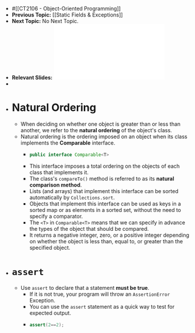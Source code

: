 - #[[CT2106 - Object-Oriented Programming]]
- **Previous Topic:** [[Static Fields & Exceptions]]
- **Next Topic:** No Next Topic.
- **Relevant Slides:**  ![Lecture-22___2022.pdf](../assets/Lecture-22_2022_1668765583448_0.pdf)
-
- # Natural Ordering
	- When deciding on whether one object is greater than or less than another, we refer to the **natural ordering** of the object's class.
	- Natural ordering is the ordering imposed on an object when its class implements the **Comparable** interface.
		- ```java
		  public interface Comparable<T>
		  ```
		- This interface imposes a total ordering on the objects of each class that implements it.
		- The class's `compareTo()` method is referred to as its **natural comparison method**.
		- Lists (and arrays) that implement this interface can be sorted automatically by `Collections.sort`.
		- Objects that implement this interface can be used as keys in a sorted map or as elements in a sorted set, without the need to specify a comparator.
		- The `<T>` in `Comparable<T>` means that we can specify in advance the types of the object that should be compared.
		- It returns a negative integer, zero, or a positive integer depending on whether the object is less than, equal to, or greater than the specified object.
- # `assert`
	- Use `assert` to declare that a statement **must be true**.
		- If it is not true, your program will throw an `AssertionError` Exception.
		- You can use the `assert` statement as a quick way to test for expected output.
		- ```java
		  assert(2==2);
		  ```